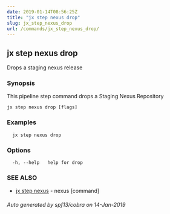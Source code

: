 ```yaml
---
date: 2019-01-14T08:56:25Z
title: "jx step nexus drop"
slug: jx_step_nexus_drop
url: /commands/jx_step_nexus_drop/
---
```

## jx step nexus drop

Drops a staging nexus release

### Synopsis

This pipeline step command drops a Staging Nexus Repository

```
jx step nexus drop [flags]
```

### Examples

```
  jx step nexus drop
```

### Options

```
  -h, --help   help for drop
```

### SEE ALSO

* [jx step nexus](/commands/jx_step_nexus/)	 - nexus [command]

###### Auto generated by spf13/cobra on 14-Jan-2019
